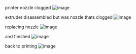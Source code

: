 printer nozzle clogged
![image](https://github.com/user-attachments/assets/471b72b4-eb4f-4c9d-b93d-b1a24bd8593c)

extruder disassembled but was nozzle thats clogged
![image](https://github.com/user-attachments/assets/40a20a7c-4a2c-4802-8b45-2ae243eab1a6)

replacing nozzle
![image](https://github.com/user-attachments/assets/2f3f47f8-9faf-4a17-9c54-fa16ba2f977c)

and finished
![image](https://github.com/user-attachments/assets/d98e075d-f151-403e-adac-e9d24cc95a6c)

back to printing
![image](https://github.com/user-attachments/assets/62bb2ea5-483e-46b7-b694-ebb2a6b19813)
